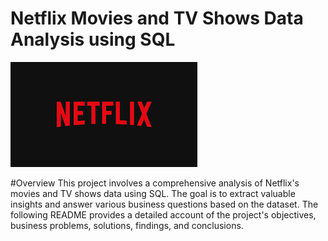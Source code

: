 # Netflix Movies and TV Shows Data Analysis using SQL
![logo](https://github.com/Abzal7359/Netflix_Sql_Project/blob/main/download%20(1).png)

#Overview
This project involves a comprehensive analysis of Netflix's movies and TV shows data using SQL. The goal is to extract valuable insights and answer various business questions based on the dataset. The following README provides a detailed account of the project's objectives, business problems, solutions, findings, and conclusions.
